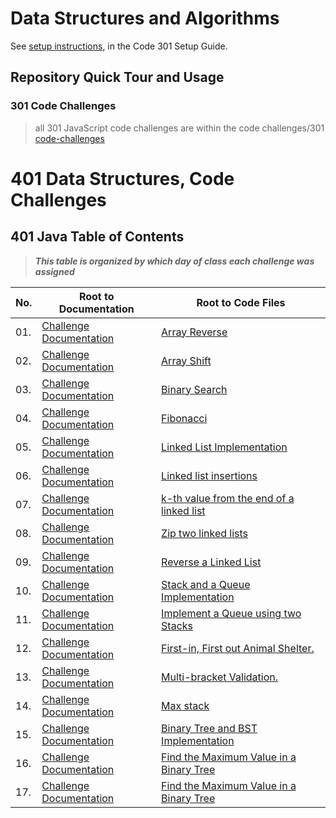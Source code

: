# Data Structures and Algorithms

See [setup instructions](https://codefellows.github.io/setup-guide/code-301/3-code-challenges), in the Code 301 Setup Guide.

## Repository Quick Tour and Usage

### 301 Code Challenges
>all 301 JavaScript code challenges are within the code challenges/301 [code-challenges](code-challenges)


# 401 Data Structures, Code Challenges

## 401 Java Table of Contents
>***This table is organized by which day of class each challenge was assigned***
>
|No.|Root to Documentation|Root to Code Files|
|---|---------------------|------------------|
|01.|[Challenge Documentation](challenges/array-reverse/README.md)|[Array Reverse](challenges/array-reverse/app/src/main/java/array/reverse/App.java)|
|02.|[Challenge Documentation](challenges/ArrayShift/README.md)|[Array Shift](challenges/ArrayShift/lib/src/main/java/ArrayShift/ArrayShift.java)|
|03.|[Challenge Documentation](challenges/BinarySearch/README.MD)|[Binary Search](challenges/BinarySearch/lib/src/)|
|04.|[Challenge Documentation](https://docs.google.com/spreadsheets/d/1edU2HNYEjbicQ7I0Kg5dnw14CUAJ28MpzI_7wpe2fMw/edit#gid=0)|[Fibonacci](https://docs.google.com/spreadsheets/d/1edU2HNYEjbicQ7I0Kg5dnw14CUAJ28MpzI_7wpe2fMw/edit#gid=0)|
|05.|[Challenge Documentation](Data-Structures/linkedList/README.md)|[ Linked List Implementation](Data-Structures/linkedList/app/src/)|
|06.|[Challenge Documentation](Data-Structures/linkedList/README.md)|[Linked list insertions](Data-Structures/linkedList/app/src/)|
|07.|[Challenge Documentation](Data-Structures/linkedList/README.md)|[k-th value from the end of a linked list](Data-Structures/linkedList/app/src/)|
|08.|[Challenge Documentation](Data-Structures/linkedList/README.md)|[Zip two linked lists](Data-Structures/linkedList/app/src/)|
|09.|[Challenge Documentation](https://docs.google.com/spreadsheets/d/1ykJACvY1xPAKTNaAslJsEG2Qr8iIo9tBa21jW6eW0lM/edit#gid=0)|[Reverse a Linked List](https://docs.google.com/spreadsheets/d/1ykJACvY1xPAKTNaAslJsEG2Qr8iIo9tBa21jW6eW0lM/edit#gid=0)|
|10.|[Challenge Documentation](Data-Structures/stacksandqueues/README.md)|[Stack and a Queue Implementation](Data-Structures/stacksandqueues/lib/src/)|
|11.|[Challenge Documentation](Data-Structures/stacksandqueues/README.md)|[Implement a Queue using two Stacks](Data-Structures/stacksandqueues/lib/src/)|
|12.|[Challenge Documentation](challenges/utilities/README.md)|[First-in, First out Animal Shelter.](challenges/utilities/lib/src/)|
|13.|[Challenge Documentation](challenges/utilities/README.md)|[Multi-bracket Validation.](challenges/utilities/lib/src/)|
|14.|[Challenge Documentation](https://docs.google.com/spreadsheets/d/1GmRamdvuWMmpxWerc6qhNV6XgtPm-EYwFiEWaoKuC3Y/edit#gid=0)|[Max stack](https://docs.google.com/spreadsheets/d/1GmRamdvuWMmpxWerc6qhNV6XgtPm-EYwFiEWaoKuC3Y/edit#gid=0)|
|15.|[Challenge Documentation](Data-Structures/tree/README.md)|[Binary Tree and BST Implementation](Data-Structures/tree/app/src/)|
|16.|[Challenge Documentation](challenges/find-maximum-value/READme.md)|[Find the Maximum Value in a Binary Tree](challenges/find-maximum-value/app/src/main/)|
|17.|[Challenge Documentation](challenges/find-maximum-value/READme.md)|[Find the Maximum Value in a Binary Tree](challenges/find-maximum-value/app/src/main/)|